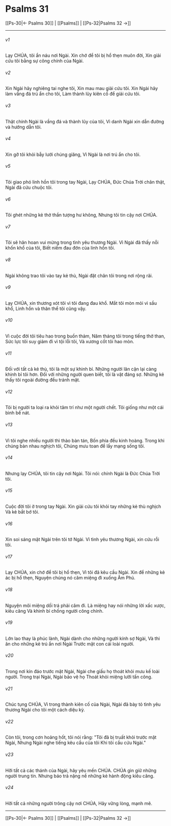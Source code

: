 # Psalms 31

[[Ps-30|← Psalms 30]] | [[Psalms]] | [[Ps-32|Psalms 32 →]]
***



###### v1 
Lạy CHÚA, tôi ẩn náu nơi Ngài. Xin chớ để tôi bị hổ thẹn muôn đời, Xin giải cứu tôi bằng sự công chính của Ngài. 

###### v2 
Xin Ngài hãy nghiêng tai nghe tôi, Xin mau mau giải cứu tôi. Xin Ngài hãy làm vầng đá trú ẩn cho tôi, Làm thành lũy kiên cố để giải cứu tôi. 

###### v3 
Thật chính Ngài là vầng đá và thành lũy của tôi, Vì danh Ngài xin dẫn đường và hướng dẫn tôi. 

###### v4 
Xin gỡ tôi khỏi bẫy lưới chúng giăng, Vì Ngài là nơi trú ẩn cho tôi. 

###### v5 
Tôi giao phó linh hồn tôi trong tay Ngài, Lạy CHÚA, Đức Chúa Trời chân thật, Ngài đã cứu chuộc tôi. 

###### v6 
Tôi ghét những kẻ thờ thần tượng hư không, Nhưng tôi tin cậy nơi CHÚA. 

###### v7 
Tôi sẽ hân hoan vui mừng trong tình yêu thương Ngài. Vì Ngài đã thấy nỗi khốn khổ của tôi, Biết niềm đau đớn của linh hồn tôi. 

###### v8 
Ngài không trao tôi vào tay kẻ thù, Ngài đặt chân tôi trong nơi rộng rãi. 

###### v9 
Lạy CHÚA, xin thương xót tôi vì tôi đang đau khổ. Mắt tôi mòn mỏi vì sầu khổ, Linh hồn và thân thể tôi cũng vậy. 

###### v10 
Vì cuộc đời tôi tiêu hao trong buồn thảm, Năm tháng tôi trong tiếng thở than, Sức lực tôi suy giảm đi vì tội lỗi tôi, Và xương cốt tôi hao mòn. 

###### v11 
Đối với tất cả kẻ thù, tôi là một sự khinh bỉ. Những người lân cận lại càng khinh bỉ tôi hơn. Đối với những người quen biết, tôi là vật đáng sợ. Những kẻ thấy tôi ngoài đường đều tránh mặt. 

###### v12 
Tôi bị người ta loại ra khỏi tâm trí như một người chết. Tôi giống như một cái bình bể nát. 

###### v13 
Vì tôi nghe nhiều người thì thào bàn tán, Bốn phía đều kinh hoàng. Trong khi chúng bàn nhau nghịch tôi, Chúng mưu toan để lấy mạng sống tôi. 

###### v14 
Nhưng lạy CHÚA, tôi tin cậy nơi Ngài. Tôi nói: chính Ngài là Đức Chúa Trời tôi. 

###### v15 
Cuộc đời tôi ở trong tay Ngài. Xin giải cứu tôi khỏi tay những kẻ thù nghịch Và kẻ bắt bớ tôi. 

###### v16 
Xin soi sáng mặt Ngài trên tôi tớ Ngài. Vì tình yêu thương Ngài, xin cứu rỗi tôi. 

###### v17 
Lạy CHÚA, xin chớ để tôi bị hổ thẹn, Vì tôi đã kêu cầu Ngài. Xin để những kẻ ác bị hổ thẹn, Nguyện chúng nó câm miệng đi xuống Âm Phủ. 

###### v18 
Nguyện môi miệng dối trá phải câm đi. Là miệng hay nói những lời xấc xược, kiêu căng Và khinh bỉ chống người công chính. 

###### v19 
Lớn lao thay là phúc lành, Ngài dành cho những người kính sợ Ngài, Và thi ân cho những kẻ trú ẩn nơi Ngài Trước mặt con cái loài người. 

###### v20 
Trong nơi kín đáo trước mặt Ngài, Ngài che giấu họ thoát khỏi mưu kế loài người. Trong trại Ngài, Ngài bảo vệ họ Thoát khỏi miệng lưỡi tấn công. 

###### v21 
Chúc tụng CHÚA, Vì trong thành kiên cố của Ngài, Ngài đã bày tỏ tình yêu thương Ngài cho tôi một cách diệu kỳ. 

###### v22 
Còn tôi, trong cơn hoảng hốt, tôi nói rằng: "Tôi đã bị truất khỏi trước mặt Ngài, Nhưng Ngài nghe tiếng kêu cầu của tôi Khi tôi cầu cứu Ngài." 

###### v23 
Hỡi tất cả các thánh của Ngài, hãy yêu mến CHÚA. CHÚA gìn giữ những người trung tín. Nhưng báo trả nặng nề những kẻ hành động kiêu căng. 

###### v24 
Hỡi tất cả những người trông cậy nơi CHÚA, Hãy vững lòng, mạnh mẽ.

***
[[Ps-30|← Psalms 30]] | [[Psalms]] | [[Ps-32|Psalms 32 →]]
